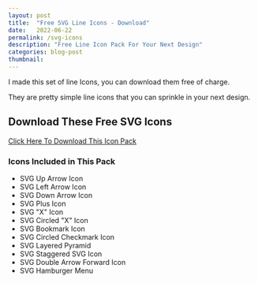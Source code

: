 ```yaml
---
layout: post
title:  "Free SVG Line Icons - Download"
date:   2022-06-22
permalink: /svg-icons
description: "Free Line Icon Pack For Your Next Design"
categories: blog-post
thumbnail: 
---
```


I made this set of line Icons, you can download them free of charge.

They are pretty simple line icons that you can sprinkle in your next design.

## Download These Free SVG Icons

<a href="https://payhip.com/b/cE53r" class="payhip-buy-button" data-theme="green" data-product="cE53r">Click Here To Download This Icon Pack</a>

### Icons Included in This Pack

- SVG Up Arrow Icon
- SVG Left Arrow Icon
- SVG Down Arrow Icon
- SVG Plus Icon 
- SVG "X" Icon
- SVG Circled "X" Icon
- SVG Bookmark Icon
- SVG Circled Checkmark Icon
- SVG Layered Pyramid
- SVG Staggered SVG Icon
- SVG Double Arrow Forward Icon
- SVG Hamburger Menu
